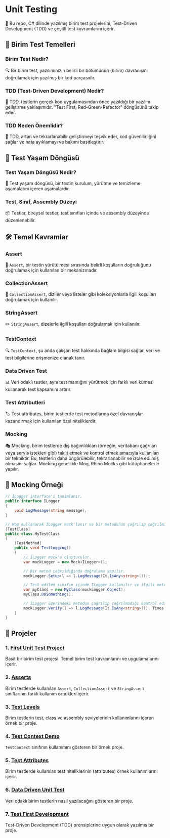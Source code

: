 # Unit Testing
🚀 Bu repo, C# dilinde yazılmış birim test projelerini, Test-Driven Development (TDD) ve çeşitli test kavramlarını içerir.
## 🧪 Birim Test Temelleri

### Birim Test Nedir?
🔍 Bir birim test, yazılımınızın belirli bir bölümünün (birim) davranışını doğrulamak için yazılmış bir kod parçasıdır.

### TDD (Test-Driven Development) Nedir?
🚦 TDD, testlerin gerçek kod uygulamasından önce yazıldığı bir yazılım geliştirme yaklaşımıdır. "Test First, Red-Green-Refactor" döngüsünü takip eder.

### TDD Neden Önemlidir?
🌱 TDD, artan ve tekrarlanabilir geliştirmeyi teşvik eder, kod güvenilirliğini sağlar ve hata ayıklamayı ve bakımı basitleştirir.

## 🔄 Test Yaşam Döngüsü

### Test Yaşam Döngüsü Nedir?
🔄 Test yaşam döngüsü, bir testin kurulum, yürütme ve temizleme aşamalarını içeren aşamalardır.

### Test, Sınıf, Assembly Düzeyi
📦 Testler, bireysel testler, test sınıfları içinde ve assembly düzeyinde düzenlenebilir.

## 🛠️ Temel Kavramlar

### Assert
🛑 `Assert`, bir testin yürütülmesi sırasında belirli koşulların doğruluğunu doğrulamak için kullanılan bir mekanizmadır.

### CollectionAssert
🔄 `CollectionAssert`, diziler veya listeler gibi koleksiyonlarla ilgili koşulları doğrulamak için kullanılır.

### StringAssert
✏️ `StringAssert`, dizelerle ilgili koşulları doğrulamak için kullanılır.

### TestContext
🔍 `TestContext`, şu anda çalışan test hakkında bağlam bilgisi sağlar, veri ve test bilgilerine erişmenize olanak tanır.

### Data Driven Test
📊 Veri odaklı testler, aynı test mantığını yürütmek için farklı veri kümesi kullanarak test kapsamını artırır.

### Test Attributleri
🏷️ Test attributes, birim testlerde test metodlarına özel davranışlar kazandırmak için kullanılan özel niteliklerdir.

### Mocking
🎭 Mocking, birim testlerde dış bağımlılıkları (örneğin, veritabanı çağrıları veya servis istekleri gibi) taklit etmek ve kontrol etmek amacıyla kullanılan bir tekniktir. Bu, testlerin daha öngörülebilir, tekrarlanabilir ve izole edilmiş olmasını sağlar. Mocking genellikle Moq, Rhino Mocks gibi kütüphanelerle yapılır.
## 🧪 Mocking Örneği

```csharp
// ILogger interface'i tanımlanır.
public interface ILogger
{
    void LogMessage(string message);
}

// Moq kullanarak ILogger mock'lanır ve bir metodunun çağrılıp çağrılmadığı kontrol edilir.
[TestClass]
public class MyTestClass
{
    [TestMethod]
    public void TestLogging()
    {
        // ILogger mock'u oluşturulur.
        var mockLogger = new Mock<ILogger>();

        // Bir metod çağrıldığında doğrulama yapılır.
        mockLogger.Setup(l => l.LogMessage(It.IsAny<string>()));

        // Test edilen sınıfın içinde ILogger kullanılır ve ilgili metod çağrılır.
        var myClass = new MyClass(mockLogger.Object);
        myClass.DoSomething();

        // ILogger üzerindeki metodun çağrılıp çağrılmadığı kontrol edilir.
        mockLogger.Verify(l => l.LogMessage(It.IsAny<string>()), Times.Once);
    }
}
```
## 📂 Projeler

### 1. [First Unit Test Project](https://github.com/nurseda-diker/unit-testing/tree/main/unit-test/CreatingUnitTests)
Basit bir birim test projesi. Temel birim test kavramlarını ve uygulamalarını içerir.

### 2. [Asserts](https://github.com/nurseda-diker/unit-testing/tree/main/unit-test/asserts)
Birim testlerde kullanılan `Assert`, `CollectionAssert` ve `StringAssert` sınıflarının farklı kullanım örnekleri içerir.

### 3. [Test Levels](https://github.com/nurseda-diker/unit-testing/tree/main/unit-test/TestLevels)
Birim testlerin test, class ve assembly seviyelerinin kullanımlarını içeren örnek bir proje.

### 4. [Test Context Demo](https://github.com/nurseda-diker/unit-testing/tree/main/unit-test/TestContextDemo)
`TestContext` sınıfının kullanımını gösteren bir örnek proje.

### 5. [Test Attributes](https://github.com/nurseda-diker/unit-testing/tree/main/unit-test/TestAttributes)
Birim testlerde kullanılan test niteliklerinin (attributes) örnek kullanımlarını içerir.

### 6. [Data Driven Unit Test](https://github.com/nurseda-diker/unit-testing/tree/main/unit-test/DataDrivenUnitTest)
Veri odaklı birim testlerin nasıl yazılacağını gösteren bir proje.

### 7. [Test First Development](https://github.com/nurseda-diker/unit-testing/tree/main/unit-test/TestFirstDevelopment)
Test-Driven Development (TDD) prensiplerine uygun olarak yazılmış bir proje.
